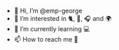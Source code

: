 - 👋 Hi, I’m @emp-george
- 👀 I’m interested in :cat2:, :sunrise:, :headphones: and :earth_africa:
- 🌱 I’m currently learning :computer:
- 📫 How to reach me :email:

<!---
emp-george/emp-george is a ✨ special ✨ repository because its `README.md` (this file) appears on your GitHub profile.
You can click the Preview link to take a look at your changes.
--->
